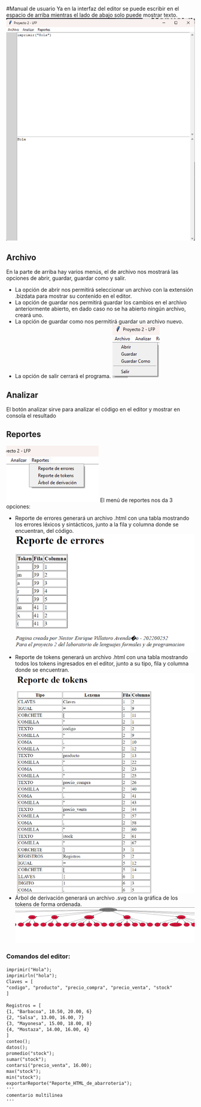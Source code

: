 #Manual de usuario 
Ya en la interfaz del editor se puede escribir en el espacio de arriba mientras el lado de abajo solo puede mostrar texto.  
![1](img/img1.png)
## Archivo
En la parte de arriba hay varios menús, el de archivo nos mostrará las opciones de abrir, guardar, guardar como y salir.  
* La opción de abrir nos permitirá seleccionar un archivo con la extensión .bizdata para mostrar su contenido en el editor. 
* La opción de guardar nos permitirá guardar los cambios en el archivo anteriormente abierto, en dado caso no se ha abierto ningún archivo, creará uno.  
* La opción de guardar como nos permitirá guardar un archivo nuevo. 
* La opción de salir cerrará el programa. 
![1](img/img2.png)
## Analizar
El botón analizar sirve para analizar el código en el editor y mostrar en consola el resultado 
## Reportes
![1](img/img3.png)
El menú de reportes nos da 3 opciones:  
* Reporte de errores generará un archivo .html con una tabla mostrando los errores léxicos y sintácticos, junto a la fila y columna donde se encuentran, del código. 
![1](img/img4.png)
* Reporte de tokens generará un archivo .html con una tabla mostrando todos los tokens ingresados en el editor, junto a su tipo, fila y columna donde se encuentran. 
![1](img/img5.png)
* Árbol de derivación generará un archivo .svg con la gráfica de los tokens de forma ordenada. 
![1](img/img6.png)

### Comandos del editor:
```
imprimir("Hola");
imprimirln("hola");
Claves = [
"codigo", "producto", "precio_compra", "precio_venta", "stock"
]

Registros = [
{1, "Barbacoa", 10.50, 20.00, 6}
{2, "Salsa", 13.00, 16.00, 7}
{3, "Mayonesa", 15.00, 18.00, 8}
{4, "Mostaza", 14.00, 16.00, 4}
]
conteo();
datos();
promedio("stock");
sumar("stock");
contarsi("precio_venta", 16.00);
max("stock");
min("stock");
exportarReporte("Reporte_HTML_de_abarroteria");
'''
comentario multilinea
'''
```

